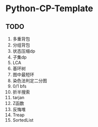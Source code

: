 # Python-CP-Template

## TODO

1. 多重背包
2. 分组背包
3. 状态压缩dp
4. 子集dp
5. LCA
6. 基环树
7. 图中最短环
8. 染色法判定二分图
9. 0/1 bfs
10. 折半搜索
11. tarjan
12. Z函数
13. 反悔堆
14. Treap
15. SortedList
